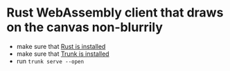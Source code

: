 # Rust WebAssembly client that draws on the canvas non-blurrily

* make sure that [Rust is installed](https://www.rust-lang.org/tools/install)
* make sure that [Trunk is installed](https://trunkrs.dev)
* run `trunk serve --open`
